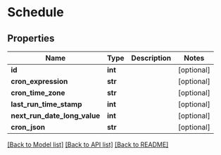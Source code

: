 # Schedule

## Properties
Name | Type | Description | Notes
------------ | ------------- | ------------- | -------------
**id** | **int** |  | [optional] 
**cron_expression** | **str** |  | [optional] 
**cron_time_zone** | **str** |  | [optional] 
**last_run_time_stamp** | **int** |  | [optional] 
**next_run_date_long_value** | **int** |  | [optional] 
**cron_json** | **str** |  | [optional] 

[[Back to Model list]](../README.md#documentation-for-models) [[Back to API list]](../README.md#documentation-for-api-endpoints) [[Back to README]](../README.md)

